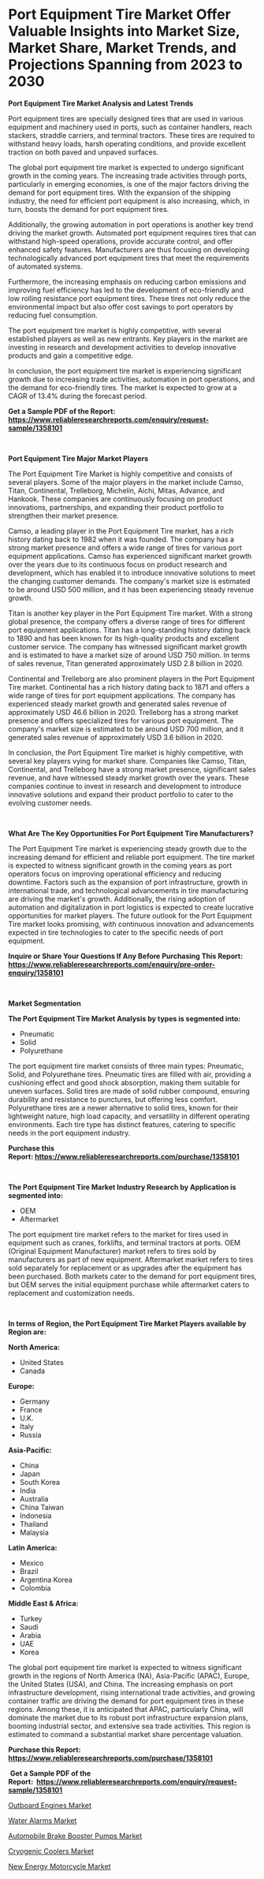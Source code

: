 <p><h1>Port Equipment Tire Market Offer Valuable Insights into Market Size, Market Share, Market Trends, and Projections Spanning from 2023 to 2030</h1></p><p><strong>Port Equipment Tire Market Analysis and Latest Trends</strong></p>
<p><p>Port equipment tires are specially designed tires that are used in various equipment and machinery used in ports, such as container handlers, reach stackers, straddle carriers, and terminal tractors. These tires are required to withstand heavy loads, harsh operating conditions, and provide excellent traction on both paved and unpaved surfaces.</p><p>The global port equipment tire market is expected to undergo significant growth in the coming years. The increasing trade activities through ports, particularly in emerging economies, is one of the major factors driving the demand for port equipment tires. With the expansion of the shipping industry, the need for efficient port equipment is also increasing, which, in turn, boosts the demand for port equipment tires.</p><p>Additionally, the growing automation in port operations is another key trend driving the market growth. Automated port equipment requires tires that can withstand high-speed operations, provide accurate control, and offer enhanced safety features. Manufacturers are thus focusing on developing technologically advanced port equipment tires that meet the requirements of automated systems.</p><p>Furthermore, the increasing emphasis on reducing carbon emissions and improving fuel efficiency has led to the development of eco-friendly and low rolling resistance port equipment tires. These tires not only reduce the environmental impact but also offer cost savings to port operators by reducing fuel consumption.</p><p>The port equipment tire market is highly competitive, with several established players as well as new entrants. Key players in the market are investing in research and development activities to develop innovative products and gain a competitive edge.</p><p>In conclusion, the port equipment tire market is experiencing significant growth due to increasing trade activities, automation in port operations, and the demand for eco-friendly tires. The market is expected to grow at a CAGR of 13.4% during the forecast period.</p></p>
<p><strong>Get a Sample PDF of the Report:&nbsp; <a href="https://www.reliableresearchreports.com/enquiry/request-sample/1358101">https://www.reliableresearchreports.com/enquiry/request-sample/1358101</a></strong></p>
<p>&nbsp;</p>
<p><strong>Port Equipment Tire Major Market Players</strong></p>
<p><p>The Port Equipment Tire Market is highly competitive and consists of several players. Some of the major players in the market include Camso, Titan, Continental, Trelleborg, Michelin, Aichi, Mitas, Advance, and Hankook. These companies are continuously focusing on product innovations, partnerships, and expanding their product portfolio to strengthen their market presence.</p><p>Camso, a leading player in the Port Equipment Tire market, has a rich history dating back to 1982 when it was founded. The company has a strong market presence and offers a wide range of tires for various port equipment applications. Camso has experienced significant market growth over the years due to its continuous focus on product research and development, which has enabled it to introduce innovative solutions to meet the changing customer demands. The company's market size is estimated to be around USD 500 million, and it has been experiencing steady revenue growth.</p><p>Titan is another key player in the Port Equipment Tire market. With a strong global presence, the company offers a diverse range of tires for different port equipment applications. Titan has a long-standing history dating back to 1890 and has been known for its high-quality products and excellent customer service. The company has witnessed significant market growth and is estimated to have a market size of around USD 750 million. In terms of sales revenue, Titan generated approximately USD 2.8 billion in 2020.</p><p>Continental and Trelleborg are also prominent players in the Port Equipment Tire market. Continental has a rich history dating back to 1871 and offers a wide range of tires for port equipment applications. The company has experienced steady market growth and generated sales revenue of approximately USD 46.6 billion in 2020. Trelleborg has a strong market presence and offers specialized tires for various port equipment. The company's market size is estimated to be around USD 700 million, and it generated sales revenue of approximately USD 3.6 billion in 2020.</p><p>In conclusion, the Port Equipment Tire market is highly competitive, with several key players vying for market share. Companies like Camso, Titan, Continental, and Trelleborg have a strong market presence, significant sales revenue, and have witnessed steady market growth over the years. These companies continue to invest in research and development to introduce innovative solutions and expand their product portfolio to cater to the evolving customer needs.</p></p>
<p>&nbsp;</p>
<p><strong>What Are The Key Opportunities For Port Equipment Tire Manufacturers?</strong></p>
<p><p>The Port Equipment Tire market is experiencing steady growth due to the increasing demand for efficient and reliable port equipment. The tire market is expected to witness significant growth in the coming years as port operators focus on improving operational efficiency and reducing downtime. Factors such as the expansion of port infrastructure, growth in international trade, and technological advancements in tire manufacturing are driving the market's growth. Additionally, the rising adoption of automation and digitalization in port logistics is expected to create lucrative opportunities for market players. The future outlook for the Port Equipment Tire market looks promising, with continuous innovation and advancements expected in tire technologies to cater to the specific needs of port equipment.</p></p>
<p><strong>Inquire or Share Your Questions If Any Before Purchasing This Report: <a href="https://www.reliableresearchreports.com/enquiry/pre-order-enquiry/1358101">https://www.reliableresearchreports.com/enquiry/pre-order-enquiry/1358101</a></strong></p>
<p>&nbsp;</p>
<p><strong>Market Segmentation</strong></p>
<p><strong>The Port Equipment Tire Market Analysis by types is segmented into:</strong></p>
<p><ul><li>Pneumatic</li><li>Solid</li><li>Polyurethane</li></ul></p>
<p><p>The port equipment tire market consists of three main types: Pneumatic, Solid, and Polyurethane tires. Pneumatic tires are filled with air, providing a cushioning effect and good shock absorption, making them suitable for uneven surfaces. Solid tires are made of solid rubber compound, ensuring durability and resistance to punctures, but offering less comfort. Polyurethane tires are a newer alternative to solid tires, known for their lightweight nature, high load capacity, and versatility in different operating environments. Each tire type has distinct features, catering to specific needs in the port equipment industry.</p></p>
<p><strong>Purchase this Report:&nbsp;<a href="https://www.reliableresearchreports.com/purchase/1358101">https://www.reliableresearchreports.com/purchase/1358101</a></strong></p>
<p>&nbsp;</p>
<p><strong>The Port Equipment Tire Market Industry Research by Application is segmented into:</strong></p>
<p><ul><li>OEM</li><li>Aftermarket</li></ul></p>
<p><p>The port equipment tire market refers to the market for tires used in equipment such as cranes, forklifts, and terminal tractors at ports. OEM (Original Equipment Manufacturer) market refers to tires sold by manufacturers as part of new equipment. Aftermarket market refers to tires sold separately for replacement or as upgrades after the equipment has been purchased. Both markets cater to the demand for port equipment tires, but OEM serves the initial equipment purchase while aftermarket caters to replacement and customization needs.</p></p>
<p>&nbsp;</p>
<p><strong>In terms of Region, the Port Equipment Tire Market Players available by Region are:</strong></p>
<p>
    <p> <strong> North America: </strong>
        <ul>
            <li>United States</li>
            <li>Canada</li>
        </ul>
        </p> 
    <p> <strong> Europe: </strong>
        <ul>
            <li>Germany</li>
            <li>France</li>
            <li>U.K.</li>
            <li>Italy</li>
            <li>Russia</li>
        </ul>
        </p> 
    <p> <strong> Asia-Pacific: </strong>
        <ul>
            <li>China</li>
            <li>Japan</li>
            <li>South Korea</li>
            <li>India</li>
            <li>Australia</li>
            <li>China Taiwan</li>
            <li>Indonesia</li>
            <li>Thailand</li>
            <li>Malaysia</li>
        </ul>
        </p> 
    <p> <strong> Latin America: </strong>
        <ul>
            <li>Mexico</li>
            <li>Brazil</li>
            <li>Argentina Korea</li>
            <li>Colombia</li>
        </ul>
        </p> 
    <p> <strong> Middle East & Africa: </strong>
        <ul>
            <li>Turkey</li>
            <li>Saudi</li>
            <li>Arabia</li>
            <li>UAE</li>
            <li>Korea</li>
        </ul>
    </p>
    </p>
<p><p>The global port equipment tire market is expected to witness significant growth in the regions of North America (NA), Asia-Pacific (APAC), Europe, the United States (USA), and China. The increasing emphasis on port infrastructure development, rising international trade activities, and growing container traffic are driving the demand for port equipment tires in these regions. Among these, it is anticipated that APAC, particularly China, will dominate the market due to its robust port infrastructure expansion plans, booming industrial sector, and extensive sea trade activities. This region is estimated to command a substantial market share percentage valuation.</p></p>
<p><strong>Purchase this Report: <a href="https://www.reliableresearchreports.com/purchase/1358101">https://www.reliableresearchreports.com/purchase/1358101</a></strong></p>
<p>&nbsp;<strong>Get a Sample PDF of the Report:&nbsp;&nbsp;<a href="https://www.reliableresearchreports.com/enquiry/request-sample/1358101">https://www.reliableresearchreports.com/enquiry/request-sample/1358101</a></strong></p>
<p><strong></strong></p>
<p><p><a href="https://medium.com/@royallittel2023/outboard-engines-market-research-report-its-history-and-forecast-2023-to-2030-1d38b63f15d0">Outboard Engines Market</a></p><p><a href="https://www.linkedin.com/pulse/water-alarms-market-challenges-opportunities-growth-drivers-qjgee/">Water Alarms Market</a></p><p><a href="https://github.com/gdfhhhj/Market-Research-Report-List-1/blob/main/automobile-brake-booster-pumps-market.md">Automobile Brake Booster Pumps Market</a></p><p><a href="https://www.linkedin.com/pulse/cryogenic-coolers-market-research-report-provides-thorough-pbqte/">Cryogenic Coolers Market</a></p><p><a href="https://github.com/gulaimolin/Market-Research-Report-List-1/blob/main/new-energy-motorcycle-market.md">New Energy Motorcycle Market</a></p></p>